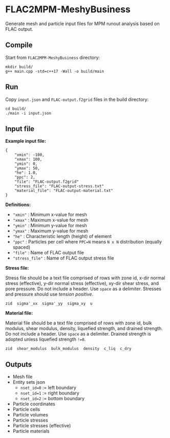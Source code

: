 # FLAC2MPM-MeshyBusiness
Generate mesh and particle input files for MPM runout analysis based on FLAC output. 

## Compile
Start from `FLAC2MPM-MeshyBusiness` directory:
```
mkdir build/
g++ main.cpp -std=c++17 -Wall -o build/main
```


## Run
Copy `input.json` and `FLAC-output.f2grid` files in the build directory:
```
cd build/
./main -i input.json
```

## Input file
**Example input file:**
```
{
    "xmin": -100,
    "xmax": 100,
    "ymin": 0,
    "ymax": 50,
    "he": 1.0,
    "ppc": 2,
    "file": "FLAC-output.f2grid"
    "stress_file": "FLAC-output-stress.txt"
    "material_file": "FLAC-output-material.txt"
}
```

**Definitions:**
* `"xmin"` : Minimum x-value for mesh
* `"xmax"` : Maximum x-value for mesh
* `"ymin"` : Minimum y-value for mesh
* `"ymax"` : Maximum y-value for mesh
* `"he"` : Characteristic length (height) of element
* `"ppc"` : Particles per cell where `PPC=N` means `N x N` distribution (equally spaced)
* `"file"` : Name of FLAC output file
* `"stress_file"` : Name of FLAC output stress file

**Stress file:**

Stress file should be a text file comprised of rows with zone id, x-dir normal stress (effective), y-dir normal stress (effective), xy-dir shear stress, and pore pressure. Do not include a header. Use `space` as a delimiter. Stresses and pressure should use *tension positive*.
```
zid  sigma'_xx  sigma'_yy  sigma_xy  u
```

**Material file:**

Material file should be a text file comprised of rows with zone id, bulk modulus, shear modulus, density, liquefied strength, and drained strength. Do not include a header. Use `space` as a delimiter. Drained strength is adopted unless liquefied strength `!=0`.
```
zid  shear_modulus  bulk_modulus  density  c_liq  c_dry
```

## Outputs

* Mesh file
* Entity sets json
    * `nset_id=0` := left boundary
    * `nset_id=1` := right boundary
    * `nset_id=2` := bottom boundary
* Particle coordinates
* Particle cells
* Particle volumes
* Particle stresses
* Particle stresses (effective)
* Particle materials
